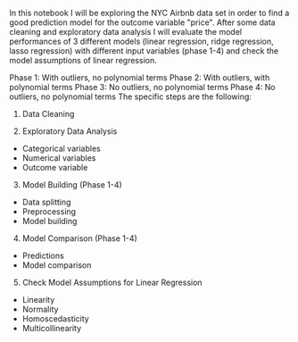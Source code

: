 In this notebook I will be exploring the NYC Airbnb data set in order to find a good prediction model for the outcome variable "price". After some data cleaning and exploratory data analysis I will evaluate the model performances of 3 different models (linear regression, ridge regression, lasso regression) with different input variables (phase 1-4) and check the model assumptions of linear regression.

Phase 1: With outliers, no polynomial terms
Phase 2: With outliers, with polynomial terms
Phase 3: No outliers, no polynomial terms
Phase 4: No outliers, no polynomial terms
The specific steps are the following:

1. Data Cleaning

2. Exploratory Data Analysis

* Categorical variables
* Numerical variables
* Outcome variable
3. Model Building (Phase 1-4)

* Data splitting
* Preprocessing
* Model building
4. Model Comparison (Phase 1-4)

* Predictions
* Model comparison
5. Check Model Assumptions for Linear Regression

* Linearity
* Normality
* Homoscedasticity
* Multicollinearity
